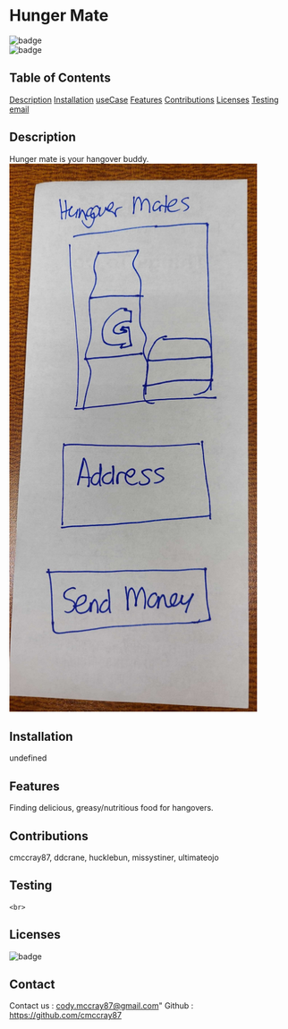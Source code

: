 
  # Hunger Mate
  ![badge](https://img.shields.io/github/languages/top/cmccray87/undefined)
  <br> 
  ![badge](https://img.shields.io/github/languages/count/cmccray87/undefined)
  <br>
  ## Table of Contents

  [Description](#description)
  [Installation](#installation)
  [useCase](#useCase)
  [Features](#features)
  [Contributions](#contributions)
  [Licenses](#licenses)
  [Testing](#testing)
  [email](#email)

  ## Description

  Hunger mate is your hangover buddy.
  <br>
  <img src="./assets/images/wireframe.PNG">
    
  ## Installation
  undefined
  <br>

  ## Features
  Finding delicious, greasy/nutritious food for hangovers.
  <br>

  ## Contributions
  cmccray87, ddcrane, hucklebun, missystiner, ultimateojo

  ## Testing
  
    <br>
  ## Licenses
  ![badge](https://img.shields.io/badge/license-undefined-important)

  ## Contact
  Contact us : <a href="mailto:cody.mccray87@gmail.com">cody.mccray87@gmail.com</a>"
  Github : <a href="https://github.com/cmccray87">https://github.com/cmccray87</a>
